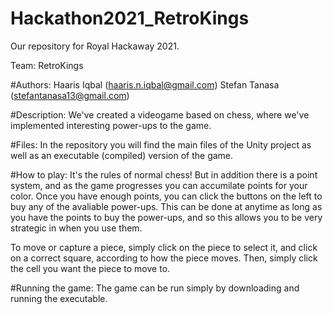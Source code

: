 # Hackathon2021_RetroKings

Our repository for Royal Hackaway 2021.

Team: RetroKings

#Authors:
  Haaris Iqbal (haaris.n.iqbal@gmail.com)
  Stefan Tanasa (stefantanasa13@gmail.com)

#Description:
  We've created a videogame based on chess, where we've implemented interesting power-ups to the game.

#Files:
  In the repository you will find the main files of the Unity project as well as an executable (compiled) version of the game.

#How to play:
  It's the rules of normal chess! But in addition there is a point system, and as the game progresses you can accumilate points for your color. Once you have enough points, you can click the buttons on the left to buy any of the avaliable power-ups. This can be done at anytime as long as you have the points to buy the power-ups, and so this allows you to be very strategic in when you use them.

To move or capture a piece, simply click on the piece to select it, and click on a correct square, according to how the piece moves. Then, simply click the cell you want the piece to move to.

#Running the game:
  The game can be run simply by downloading and running the executable.